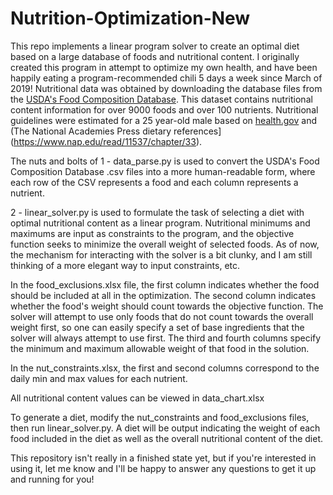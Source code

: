 # Nutrition-Optimization-New
This repo implements a linear program solver to create an optimal diet based on a large database of foods and nutritional content. I originally created this program in attempt to optimize my own health, and have been happily eating a program-recommended chili 5 days a week since March of 2019! Nutritional data was obtained by downloading the database files from the [USDA's Food Composition Database](https://fdc.nal.usda.gov/download-datasets.html). This dataset contains nutritional content information for over 9000 foods and over 100 nutrients. Nutritional guidelines were estimated for a 25 year-old male based on [health.gov](https://health.gov/dietaryguidelines/2015/guidelines/appendix-7/) and (The National Academies Press dietary references](https://www.nap.edu/read/11537/chapter/33).  

The nuts and bolts of 
1 - data_parse.py is used to convert the USDA's Food Composition Database .csv files into a more human-readable form, where each row of the CSV represents a food and each column represents a nutrient.

2 - linear_solver.py is used to formulate the task of selecting a diet with optimal nutritional content as a linear program. Nutritional minimums and maximums are input as constraints to the program, and the objective function seeks to minimize the overall weight of selected foods. As of now, the mechanism for interacting with the solver is a bit clunky, and I am still thinking of a more elegant way to input constraints, etc. 

In the food_exclusions.xlsx file, the first column indicates whether the food should be included at all in the optimization. The second column indicates whether the food's weight should count towards the objective function. The solver will attempt to use only foods that do not count towards the overall weight first, so one can easily specify a set of base ingredients that the solver will always attempt to use first. The third and fourth columns specify the minimum and maximum allowable weight of that food in the solution.

In the nut_constraints.xlsx, the first and second columns correspond to the daily min and max values for each nutrient.

All nutritional content values can be viewed in data_chart.xlsx

To generate a diet, modify the nut_constraints and food_exclusions files, then run linear_solver.py. A diet will be output indicating the weight of each food included in the diet as well as the overall nutritional content of the diet.

This repository isn't really in a finished state yet, but if you're interested in using it, let me know and I'll be happy to answer any questions to get it up and running for you!
